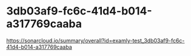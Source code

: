 # 3db03af9-fc6c-41d4-b014-a317769caaba
https://sonarcloud.io/summary/overall?id=examly-test_3db03af9-fc6c-41d4-b014-a317769caaba
